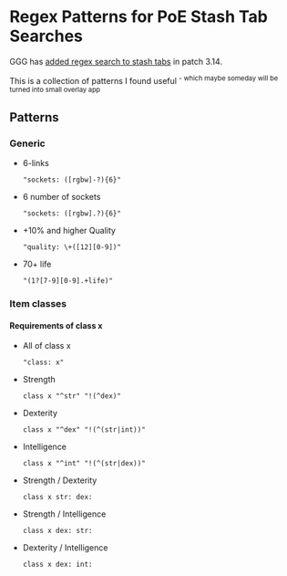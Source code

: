 # Regex Patterns for PoE Stash Tab Searches

GGG has [added regex search to stash tabs](https://www.reddit.com/r/pathofexile/comments/n3pxxc/when_did_we_get_regex_search_in_tabs/gwtxiqb/?context=10) in patch 3.14.

This is a collection of patterns I found useful <sup>- which maybe someday will be turned into small overlay app</sup>

## Patterns

### Generic

- 6-links
  ```
  "sockets: ([rgbw]-?){6}"
  ```
- 6 number of sockets  
  ```
  "sockets: ([rgbw].?){6}"
  ```
- +10% and higher Quality
  ```
  "quality: \+([12][0-9])"
  ```
- 70+ life
  ```
  "(1?[7-9][0-9].+life)"
  ```

### Item classes

#### Requirements of class x
- All of class x
  ```
  "class: x"
  ```

- Strength
  ```
  class x "^str" "!(^dex)"
  ```

- Dexterity
  ```
  class x "^dex" "!(^(str|int))"
  ```

- Intelligence
  ```
  class x "^int" "!(^(str|dex))"
  ```

- Strength / Dexterity
  ```
  class x str: dex:
  ```

- Strength / Intelligence
  ```
  class x dex: str:
  ```

- Dexterity / Intelligence
  ```
  class x dex: int:
  ```
